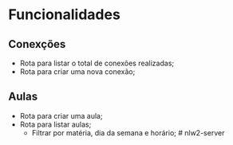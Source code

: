 # Funcionalidades

## Conexções

- Rota para listar o total de conexões realizadas;
- Rota para criar uma nova conexão;


## Aulas

- Rota para criar uma aula;
- Rota para listar aulas;
  - Filtrar por matéria, dia da semana e horário;
#   n l w 2 - s e r v e r  
 